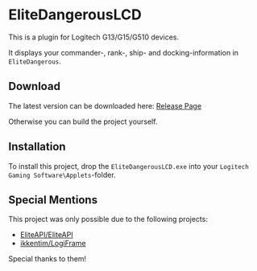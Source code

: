 # EliteDangerousLCD

This is a plugin for Logitech G13/G15/G510 devices.

It displays your commander-, rank-, ship- and docking-information in `EliteDangerous`.

## Download
The latest version can be downloaded here: [Release Page](https://github.com/Filtik/EliteDangerousLCD/releases)

Otherwise you can build the project yourself.

## Installation
To install this project, drop the `EliteDangerousLCD.exe` into your `Logitech Gaming Software\Applets`-folder.


## Special Mentions
This project was only possible due to the following projects:
+ [EliteAPI/EliteAPI](https://github.com/EliteAPI/EliteAPI/)
+ [ikkentim/LogiFrame](https://github.com/ikkentim/LogiFrame/)

Special thanks to them!
